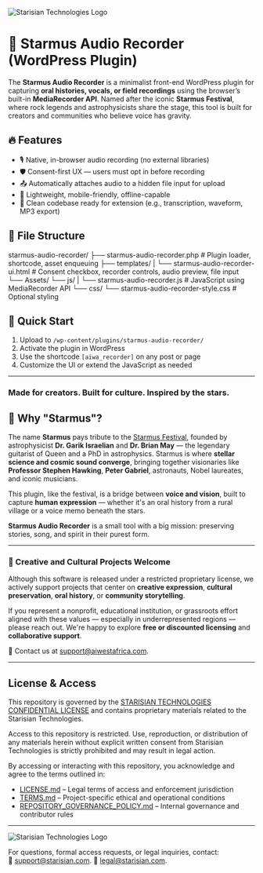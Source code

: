 ![Starisian Technologies Logo](https://github.com/user-attachments/assets/9b9fb3b8-bda2-44d3-8fc3-caac7079c8cb)

# 🌌 Starmus Audio Recorder (WordPress Plugin)

The **Starmus Audio Recorder** is a minimalist front-end WordPress plugin for capturing **oral histories, vocals, or field recordings** using the browser’s built-in **MediaRecorder API**. Named after the iconic **Starmus Festival**, where rock legends and astrophysicists share the stage, this tool is built for creators and communities who believe voice has gravity.

## 🔥 Features

- 🎙️ Native, in-browser audio recording (no external libraries)
- 🛡️ Consent-first UX — users must opt in before recording
- 📤 Automatically attaches audio to a hidden file input for upload
- 📱 Lightweight, mobile-friendly, offline-capable
- 🧠 Clean codebase ready for extension (e.g., transcription, waveform, MP3 export)

## 📂 File Structure

starmus-audio-recorder/
├── starmus-audio-recorder.php # Plugin loader, shortcode, asset enqueuing
├── templates/
|   └── starmus-audio-recorder-ui.html # Consent checkbox, recorder controls, audio preview, file input
└── Assets/
    └── js/
    |   └── starmus-audio-recorder.js # JavaScript using MediaRecorder API
    └── css/ 
        └── starmus-audio-recorder-style.css # Optional styling

## 🚀 Quick Start

1. Upload to `/wp-content/plugins/starmus-audio-recorder/`
2. Activate the plugin in WordPress
3. Use the shortcode `[aiwa_recorder]` on any post or page
4. Customize the UI or extend the JavaScript as needed

---

### Made for creators. Built for culture. Inspired by the stars. 

## 🌠 Why "Starmus"?

The name **Starmus** pays tribute to the [Starmus Festival](https://www.starmus.com/), founded by astrophysicist **Dr. Garik Israelian** and **Dr. Brian May** — the legendary guitarist of Queen and a PhD in astrophysics. Starmus is where **stellar science and cosmic sound converge**, bringing together visionaries like **Professor Stephen Hawking**, **Peter Gabriel**, astronauts, Nobel laureates, and iconic musicians.

This plugin, like the festival, is a bridge between **voice and vision**, built to capture **human expression** — whether it's an oral history from a rural village or a voice memo beneath the stars.

**Starmus Audio Recorder** is a small tool with a big mission: preserving stories, song, and spirit in their purest form.


---

### 🤝 Creative and Cultural Projects Welcome

Although this software is released under a restricted proprietary license, we actively support projects that center on **creative expression**, **cultural preservation**, **oral history**, or **community storytelling**.

If you represent a nonprofit, educational institution, or grassroots effort aligned with these values — especially in underrepresented regions — please reach out. We're happy to explore **free or discounted licensing** and **collaborative support**.

📩 Contact us at [support@aiwestafrica.com](mailto:support@aiwestafrica.com).

---

## License & Access

This repository is governed by the [STARISIAN TECHNOLOGIES CONFIDENTIAL LICENSE](./LICENSE.md) and contains proprietary materials related to the Starisian Technologies.

Access to this repository is restricted. Use, reproduction, or distribution of any materials herein without explicit written consent from Starisian Technologies is strictly prohibited and may result in legal action.

By accessing or interacting with this repository, you acknowledge and agree to the terms outlined in:

- [LICENSE.md](./LICENSE.md) – Legal terms of access and enforcement jurisdiction  
- [TERMS.md](./TERMS.md) – Project-specific ethical and operational conditions  
- [REPOSITORY_GOVERNANCE_POLICY.md](./REPOSITORY_GOVERNANCE_POLICY.md) – Internal governance and contributor rules

---
![Starisian Technologies Logo](https://github.com/user-attachments/assets/9b9fb3b8-bda2-44d3-8fc3-caac7079c8cb)


For questions, formal access requests, or legal inquiries, contact:  
📩 [support@starisian.com](mailto:support@starisian.com).
📩 [legal@starisian.com](mailto:legal@starisian.com).



